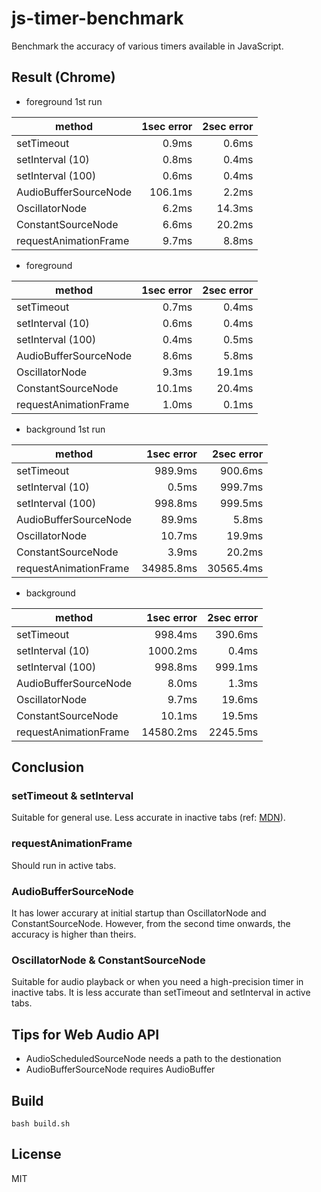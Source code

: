 # js-timer-benchmark

Benchmark the accuracy of various timers available in JavaScript.

## Result (Chrome)

- foreground 1st run

| method                | 1sec error | 2sec error |
| --------------------- | ---------: | ---------: |
| setTimeout            |      0.9ms |      0.6ms |
| setInterval (10)      |      0.8ms |      0.4ms |
| setInterval (100)     |      0.6ms |      0.4ms |
| AudioBufferSourceNode |    106.1ms |      2.2ms |
| OscillatorNode        |      6.2ms |     14.3ms |
| ConstantSourceNode    |      6.6ms |     20.2ms |
| requestAnimationFrame |      9.7ms |      8.8ms |

- foreground

| method                | 1sec error | 2sec error |
| --------------------- | ---------: | ---------: |
| setTimeout            |      0.7ms |      0.4ms |
| setInterval (10)      |      0.6ms |      0.4ms |
| setInterval (100)     |      0.4ms |      0.5ms |
| AudioBufferSourceNode |      8.6ms |      5.8ms |
| OscillatorNode        |      9.3ms |     19.1ms |
| ConstantSourceNode    |     10.1ms |     20.4ms |
| requestAnimationFrame |      1.0ms |      0.1ms |

- background 1st run

| method                | 1sec error | 2sec error |
| --------------------- | ---------: | ---------: |
| setTimeout            |    989.9ms |    900.6ms |
| setInterval (10)      |      0.5ms |    999.7ms |
| setInterval (100)     |    998.8ms |    999.5ms |
| AudioBufferSourceNode |     89.9ms |      5.8ms |
| OscillatorNode        |     10.7ms |     19.9ms |
| ConstantSourceNode    |      3.9ms |     20.2ms |
| requestAnimationFrame |  34985.8ms |  30565.4ms |

- background

| method                | 1sec error | 2sec error |
| --------------------- | ---------: | ---------: |
| setTimeout            |    998.4ms |    390.6ms |
| setInterval (10)      |   1000.2ms |      0.4ms |
| setInterval (100)     |    998.8ms |    999.1ms |
| AudioBufferSourceNode |      8.0ms |      1.3ms |
| OscillatorNode        |      9.7ms |     19.6ms |
| ConstantSourceNode    |     10.1ms |     19.5ms |
| requestAnimationFrame |  14580.2ms |   2245.5ms |

## Conclusion

### setTimeout & setInterval

Suitable for general use. Less accurate in inactive tabs (ref:
[MDN](https://developer.mozilla.org/en-US/docs/Web/API/Window/setTimeout)).

### requestAnimationFrame

Should run in active tabs.

### AudioBufferSourceNode

It has lower accurary at initial startup than OscillatorNode and
ConstantSourceNode. However, from the second time onwards, the accuracy is
higher than theirs.

### OscillatorNode & ConstantSourceNode

Suitable for audio playback or when you need a high-precision timer in inactive
tabs. It is less accurate than setTimeout and setInterval in active tabs.

## Tips for Web Audio API

- AudioScheduledSourceNode needs a path to the destionation
- AudioBufferSourceNode requires AudioBuffer

## Build

```
bash build.sh
```

## License

MIT
